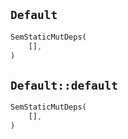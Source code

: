 ## `Default`

```rust
SemStaticMutDeps(
    [],
)
```

## `Default::default`

```rust
SemStaticMutDeps(
    [],
)
```
